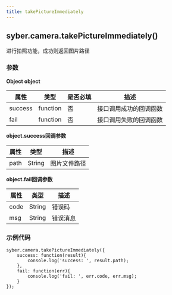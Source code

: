 ```yaml
---
title: takePictureImmediately
---
```





## syber.camera.takePictureImmediately()

进行拍照功能，成功则返回图片路径



### **参数**

**Object object**

| 属性    | 类型     | 是否必填 | 描述                                      |
| ------- | -------- | -------- | ----------------------------------------- |
| success | function | 否       | 接口调用成功的回调函数                    |
| fail   | function | 否       | 接口调用失败的回调函数                    |

**object.success回调参数**

| 属性 | 类型   | 描述         |
| ---- | ------ | ------------ |
| path | String | 图片文件路径 |

**object.fail回调参数**

| 属性 | 类型   | 描述     |
| ---- | ------ | -------- |
| code | String | 错误码   |
| msg  | String | 错误消息 |



### **示例代码**

```
syber.camera.takePictureImmediately({
	success: function(result){
		console.log('success: ', result.path);
	},
	fail: function(err){
		console.log('fail: ', err.code, err.msg);
	}
});
```

